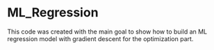 # ML_Regression

This code was created with the main goal to show how to build an ML regression model with gradient descent for the optimization part.
